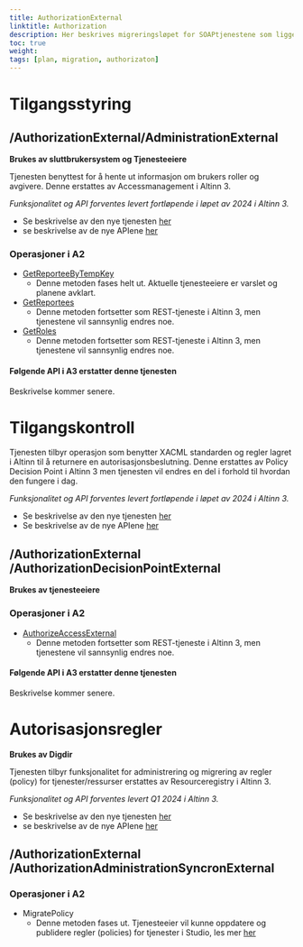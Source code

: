 ```yaml
---
title: AuthorizationExternal 
linktitle: Authorization
description: Her beskrives migreringsløpet for SOAPtjenestene som ligger under AuthorizationExternal-endepunktet
toc: true
weight: 
tags: [plan, migration, authorizaton]
---
```


# Tilgangsstyring


## /AuthorizationExternal/AdministrationExternal
**Brukes av sluttbrukersystem og Tjenesteeiere**

Tjenesten benyttest for å hente ut informasjon om brukers roller og avgivere. 
Denne erstattes av Accessmanagement i Altinn 3.

*Funksjonalitet og API forventes levert fortløpende i løpet av 2024 i Altinn 3.*
- Se beskrivelse av den nye tjenesten [her](authorization/modules/accessmanagement/)
- se beskrivelse av de nye APIene [her](https://docs.altinn.studio/authorization/api/)

### Operasjoner i A2
- [GetReporteeByTempKey](https://altinn.github.io/docs/api/tjenesteeiere/soap/grensesnitt/autorisasjon/#getreporteebytempkey)
  - Denne metoden fases helt ut. Aktuelle tjenesteeiere er varslet og planene avklart.
- [GetReportees](https://altinn.github.io/docs/api/tjenesteeiere/soap/grensesnitt/autorisasjon/#getreportees)
  - Denne metoden fortsetter som REST-tjeneste i Altinn 3,  men tjenestene vil sannsynlig endres noe. 
- [GetRoles](https://altinn.github.io/docs/api/tjenesteeiere/soap/grensesnitt/autorisasjon/#getroles)
  - Denne metoden fortsetter som REST-tjeneste i Altinn 3,  men tjenestene vil sannsynlig endres noe. 
#### Følgende API i A3 erstatter denne tjenesten
Beskrivelse kommer senere.

# Tilgangskontroll
Tjenesten tilbyr operasjon som benytter XACML standarden og regler lagret i Altinn til å returnere en autorisasjonsbeslutning.
Denne erstattes av Policy Decision Point i Altinn 3 men tjenesten vil endres en del i forhold til hvordan den fungere i dag. 

*Funksjonalitet og API forventes levert fortløpende i løpet av 2024 i Altinn 3.*
- Se beskrivelse av den nye tjenesten [her](https://docs.altinn.studio/authorization/modules/pdp/)
- Se beskrivelse av de nye APIene [her](https://docs.altinn.studio/authorization/api/)

## /AuthorizationExternal /AuthorizationDecisionPointExternal
**Brukes av tjenesteeiere**

### Operasjoner i A2
- [AuthorizeAccessExternal](https://altinn.github.io/docs/api/tjenesteeiere/soap/grensesnitt/autorisasjon/#authorizeaccessexternalv2)
  - Denne metoden fortsetter som REST-tjeneste i Altinn 3, men tjenestene vil sannsynlig endres noe. 

#### Følgende API i A3 erstatter denne tjenesten
Beskrivelse kommer senere.

# Autorisasjonsregler
**Brukes av Digdir**

Tjenesten tilbyr funksjonalitet for administrering og migrering av regler (policy) for tjenester/ressurser erstattes av Resourceregistry i Altinn 3.

*Funksjonalitet og API forventes levert Q1 2024 i Altinn 3.*
- Se beskrivelse av den nye tjenesten [her](/authorization/architecture/resourceregistry/)
- se beskrivelse av de nye APIene [her](https://docs.altinn.studio/authorization/api/)

## /AuthorizationExternal /AuthorizationAdministrationSyncronExternal

### Operasjoner i A2 
- MigratePolicy
  -  Denne metoden fases ut. Tjenesteeier vil kunne oppdatere og publidere regler (policies) for tjenester i Studio, les mer [her]()
  
